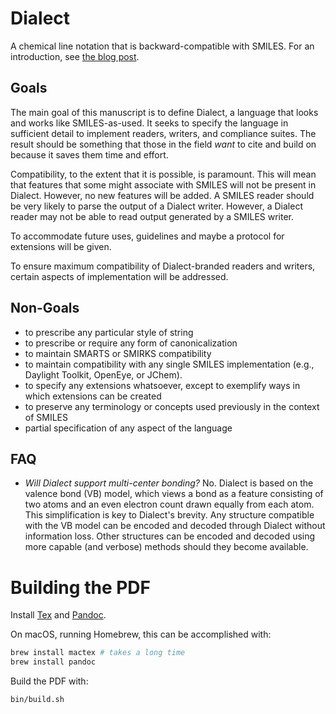 # Dialect

A chemical line notation that is backward-compatible with SMILES. For an introduction, see [the blog post](https://depth-first.com/articles/2021/09/22/beyond-smiles/).

## Goals

The main goal of this manuscript is to define Dialect, a language that looks and works like SMILES-as-used. It seeks to specify the language in sufficient detail to implement readers, writers, and compliance suites. The result should be something that those in the field *want* to cite and build on because it saves them time and effort.

Compatibility, to the extent that it is possible, is paramount. This will mean that features that some might associate with SMILES will not be present in Dialect. However, no new features will be added. A SMILES reader should be very likely to parse the output of a Dialect writer. However, a Dialect reader may not be able to read output generated by a SMILES writer.

To accommodate future uses, guidelines and maybe a protocol for extensions will be given.

To ensure maximum compatibility of Dialect-branded readers and writers, certain aspects of implementation will be addressed.

## Non-Goals

- to prescribe any particular style of string
- to prescribe or require any form of canonicalization
- to maintain SMARTS or SMIRKS compatibility
- to maintain compatibility with any single SMILES implementation (e.g., Daylight Toolkit, OpenEye, or JChem).
- to specify any extensions whatsoever, except to exemplify ways in which extensions can be created
- to preserve any terminology or concepts used previously in the context of SMILES
- partial specification of any aspect of the language

## FAQ

- *Will Dialect support multi-center bonding?* No. Dialect is based on the valence bond (VB) model, which views a bond as a feature consisting of two atoms and an even electron count drawn equally from each atom. This simplification is key to Dialect's brevity. Any structure compatible with the VB model can be encoded and decoded through Dialect without information loss. Other structures can be encoded and decoded using more capable (and verbose) methods should they become available.

# Building the PDF

Install [Tex](https://www.latex-project.org/get/) and [Pandoc](https://pandoc.org).

On macOS, running Homebrew, this can be accomplished with:

```bash
brew install mactex # takes a long time
brew install pandoc
```

Build the PDF with:

```bash
bin/build.sh
```